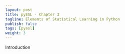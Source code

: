 ```yaml
---
layout: post
title: pyESL - Chapter 3
tagline: Elements of Statistical Learning in Python
publish: false
tags: [pyesl]
weight: 3
---
```


<p>Introduction</p>
